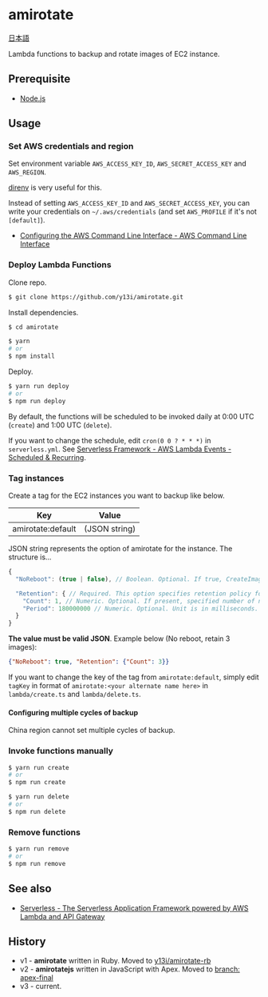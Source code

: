 # amirotate

[日本語](README.ja.md)

Lambda functions to backup and rotate images of EC2 instance.

## Prerequisite

- [Node.js](https://nodejs.org/)

## Usage

### Set AWS credentials and region

Set environment variable `AWS_ACCESS_KEY_ID`, `AWS_SECRET_ACCESS_KEY` and `AWS_REGION`.

[direnv](https://github.com/direnv/direnv) is very useful for this.

Instead of setting `AWS_ACCESS_KEY_ID` and `AWS_SECRET_ACCESS_KEY`, you can write your credentials on `~/.aws/credentials` (and set `AWS_PROFILE` if it's not `[default]`).

- [Configuring the AWS Command Line Interface - AWS Command Line Interface](http://docs.aws.amazon.com/cli/latest/userguide/cli-chap-getting-started.html#cli-config-files)

### Deploy Lambda Functions

Clone repo.

```sh
$ git clone https://github.com/y13i/amirotate.git
```

Install dependencies.

```sh
$ cd amirotate

$ yarn
# or
$ npm install
```

Deploy.

```sh
$ yarn run deploy
# or
$ npm run deploy
```

By default, the functions will be scheduled to be invoked daily at 0:00 UTC (`create`) and 1:00 UTC (`delete`).

If you want to change the schedule, edit `cron(0 0 ? * * *)` in `serverless.yml`. See [Serverless Framework - AWS Lambda Events - Scheduled & Recurring](https://serverless.com/framework/docs/providers/aws/events/schedule/).

### Tag instances

Create a tag for the EC2 instances you want to backup like below.

| Key               | Value         |
|-------------------|---------------|
| amirotate:default | (JSON string) |

JSON string represents the option of amirotate for the instance. The structure is...

```js
{
  "NoReboot": (true | false), // Boolean. Optional. If true, CreateImage API will called with `NoReboot` option.

  "Retention": { // Required. This option specifies retention policy for the image.
    "Count": 1, // Numeric. Optional. If present, specified number of newest images will retained.
    "Period": 180000000 // Numeric. Optional. Unit is in milliseconds. If present, the image will retained in specified time period after creation.
  }
}
```

**The value must be valid JSON**. Example below (No reboot, retain 3 images):

```json
{"NoReboot": true, "Retention": {"Count": 3}}
```

If you want to change the key of the tag from `amirotate:default`, simply edit `tagKey` in format of `amirotate:<your alternate name here>` in `lambda/create.ts` and `lambda/delete.ts`.

#### Configuring multiple cycles of backup

China region cannot set multiple cycles of backup.

### Invoke functions manually

```sh
$ yarn run create
# or
$ npm run create
```

```sh
$ yarn run delete
# or
$ npm run delete
```

### Remove functions

```sh
$ yarn run remove
# or
$ npm run remove
```

## See also

- [Serverless - The Serverless Application Framework powered by AWS Lambda and API Gateway](https://serverless.com/)

## History

- v1 - **amirotate** written in Ruby. Moved to [y13i/amirotate-rb](https://github.com/y13i/amirotate-rb)
- v2 - **amirotatejs** written in JavaScript with Apex. Moved to [branch: apex-final](https://github.com/y13i/amirotate/tree/apex-final)
- v3 - current.
